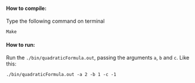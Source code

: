 #### How to compile:
Type the following command on terminal
```
Make
```
#### How to run:
Run the `./bin/quadraticFormula.out`, passing the arguments `a`, `b` and `c`.
Like this:
```
./bin/quadraticFormula.out -a 2 -b 1 -c -1


